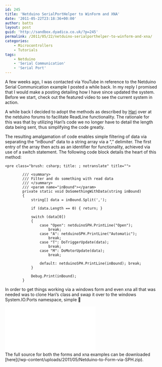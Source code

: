 ```yaml
---
id: 245
title: 'Netduino SerialPortHelper to WinForm and XNA'
date: '2011-05-22T23:18:36+00:00'
author: batts
layout: post
guid: 'http://sandbox.dyadica.co.uk/?p=245'
permalink: /2011/05/22/netduino-serialporthelper-to-winform-and-xna/
categories:
    - Microcontrollers
    - Tutorials
tags:
    - Netduino
    - 'Serial Communication'
    - 'Serial Port'
---
```


A few weeks ago, I was contacted via YouTube in reference to the Netduino Serial Communication example I posted a while back. In my reply I promised that I would make a posting detailing how I have since updated the system. Before we start, check out the featured video to see the current system in action.

A while back I decided to adopt the methods as described by [Hari](http://forums.netduino.com/index.php?/topic/366-netduino-serial-port-code-review/ "Netduino Forums") over at the netduino forums to facilitate ReadLine functionality. The rationale for this was that by utilizing Hari’s code we no longer have to detail the length data being sent, thus simplifying the code greatly.

The resulting amalgamation of code enables simple filtering of data via separating the “inBound” data to a string array via a “,” delimiter. The first entry of the array then acts as an identifier for functionality, achieved via use of a switch statement. The following code block details the heart of this method:

```
<pre class="brush: csharp; title: ; notranslate" title="">

        /// <summary>
        /// Filter and do something with read data
        /// </summary>
        /// <param name="inBound"></param>
        private static void DoSomethingWithData(string inBound)
        {
            string[] data = inBound.Split(',');

            if (data.Length == 0) { return; }

            switch (data[0])
            {
                case "Open": netduinoSPH.PrintLine("Open");
                    break;
                case "A": netduinoSPH.PrintLine("Automatic");
                    break;
                case "T": DoTriggerUpdate(data);
                    break;
                case "M": DoMotorUpdate(data);
                    break;

                default: netduinoSPH.PrintLine(inBound); break;
            }

            Debug.Print(inBound);
        }
```

In order to get things working via a windows form and even xna all that was needed was to clone Hari’s class and swap it over to the windows System.IO.Ports namespace, simple 🙂

<div class="video-container"><iframe allowfullscreen="" frameborder="0" src="//www.youtube.com/embed/fJEjDibe-Q8?rel=0"></iframe></div>The full source for both the forms and xna examples can be downloaded [here](/wp-content/uploads/2011/05/Netduino-to-Form-via-SPH.zip).